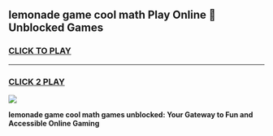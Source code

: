
## lemonade game cool math Play Online 👋 Unblocked Games
<h3>
<a href="https://news.freeplayer.one?title=lemonade_game_cool_math&ref=17CMG">CLICK TO PLAY</a></h3>
<hr>

<h3>
<a href="https://news.freeplayer.one?title=lemonade_game_cool_math&ref=17CMG">CLICK 2 PLAY</a>
  
</h3>

<a href="https://news.freeplayer.one?title=lemonade_game_cool_math&ref=17CMG/"><img src="https://clearcache.store/games.png"></a>


**lemonade game cool math games unblocked: Your Gateway to Fun and Accessible Online Gaming**
